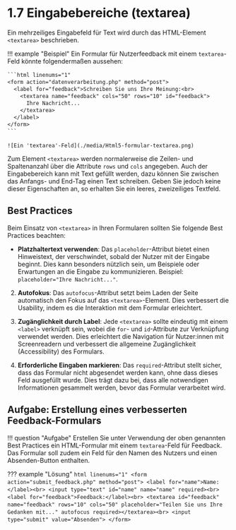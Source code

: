 # 1.7 Eingabebereiche (textarea)

Ein mehrzeiliges Eingabefeld für Text wird durch das HTML-Element `<textarea>` beschrieben.

!!! example "Beispiel"
    Ein Formular für Nutzerfeedback mit einem `textarea`-Feld könnte folgendermaßen aussehen:

    ```html linenums="1"
    <form action="datenverarbeitung.php" method="post">
      <label for="feedback">Schreiben Sie uns Ihre Meinung:<br>
        <textarea name="feedback" cols="50" rows="10" id="feedback">
          Ihre Nachricht...
        </textarea>
      </label>
    </form>
    ```

    ![Ein 'textarea'-Feld](./media/Html5-formular-textarea.png)

Zum Element `<textarea>` werden normalerweise die Zeilen- und Spaltenanzahl über die Attribute `rows` und `cols` angegeben. Auch der Eingabebereich kann mit Text gefüllt werden, dazu können Sie zwischen das Anfangs- und End-Tag einen Text schreiben. Geben Sie jedoch keine dieser Eigenschaften an, so erhalten Sie ein leeres, zweizeiliges Textfeld.

## Best Practices

Beim Einsatz von `<textarea>` in Ihren Formularen sollten Sie folgende Best Practices beachten:

- **Platzhaltertext verwenden**: Das `placeholder`-Attribut bietet einen Hinweistext, der verschwindet, sobald der Nutzer mit der Eingabe beginnt. Dies kann besonders nützlich sein, um Beispiele oder Erwartungen an die Eingabe zu kommunizieren. Beispiel: `placeholder="Ihre Nachricht..."`.

2. **Autofokus**: Das `autofocus`-Attribut setzt beim Laden der Seite automatisch den Fokus auf das `<textarea>`-Element. Dies verbessert die Usability, indem es die Interaktion mit dem Formular erleichtert.

3. **Zugänglichkeit durch Label**: Jede `<textarea>` sollte eindeutig mit einem `<label>` verknüpft sein, wobei die `for`- und `id`-Attribute zur Verknüpfung verwendet werden. Dies erleichtert die Navigation für Nutzer:innen mit Screenreadern und verbessert die allgemeine Zugänglichkeit (Accessibility) des Formulars.

5. **Erforderliche Eingaben markieren**: Das `required`-Attribut stellt sicher, dass das Formular nicht abgesendet werden kann, ohne dass dieses Feld ausgefüllt wurde. Dies trägt dazu bei, dass alle notwendigen Informationen gesammelt werden, bevor das Formular verarbeitet wird.


## Aufgabe: Erstellung eines verbesserten Feedback-Formulars

!!! question "Aufgabe"
    Erstellen Sie unter Verwendung der oben genannten Best Practices ein HTML-Formular mit einem `textarea`-Feld für Feedback. Das Formular soll zudem ein Feld für den Namen des Nutzers und einen Absenden-Button enthalten.

??? example "Lösung"
    ```html linenums="1"
    <form action="submit_feedback.php" method="post">
      <label for="name">Name:</label><br>
      <input type="text" id="name" name="name" required><br>
      <label for="feedback">Feedback:</label><br>
      <textarea id="feedback" name="feedback" rows="10" cols="50" placeholder="Teilen Sie uns Ihre Gedanken mit..." autofocus required></textarea><br>
      <input type="submit" value="Absenden">
    </form>
    ```